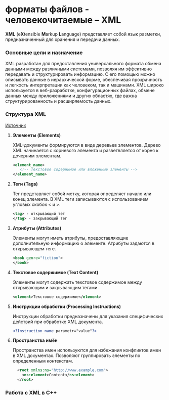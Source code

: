 # форматы файлов - человекочитаемые – **XML**

**XML** (e**X**tensible **M**arkup **L**anguage) представляет собой язык разметки, предназначенный для хранения и передачи данных.

### Основные цели и назначение

XML разработан для предоставления универсального формата обмена данными между различными системами, позволяя им эффективно передавать и структурировать информацию. С его помощью можно описывать данные в иерархической форме, обеспечивая прозрачность и легкость интерпретации как человеком, так и машинами.
XML широко используется в веб-разработке, конфигурационных файлах, обмене данных между приложениями и других областях, где важна структурированность и расширяемость данных.



### Структура XML

[Источник](https://www.w3.org/TR/REC-xml/#sec-logical-struct)

1. **Элементы (Elements)**
   
   XML-документы формируются в виде деревьев элементов.
   Дерево XML начинается с корневого элемента и разветвляется от корня к дочерним элементам.

   ```xml
   <element_name>
      <!-- Текстовое содержимое или вложенные элементы -->
   </element_name>
   ```
   
2. **Теги (Tags)**
   
   Тег представляет собой метку, которая определяет начало или конец элемента.
   В XML теги записываются с использованием угловых скобок < и >.
   
    ```xml
   <tag> - открывающий тег
   </tag> - закрывающий тег
   ```
3. **Атрибуты (Attributes)**

   Элементы могут иметь атрибуты, предоставляющие дополнительную информацию о элементе.
   Атрибуты задаются в открывающем теге.
   ```xml
   <book genre="fiction">
   </book>
   ```

4. **Текстовое содержимое (Text Content)**
   
   Элементы могут содержать текстовое содержимое между открывающим и закрывающим тегами.
   ```xml
   <element>Текстовое содержимое</element>
   ```
   

5. **Инструкции обработки (Processing Instructions)**
   
   Инструкции обработки предназначены для указания специфических действий при обработке XML документа.
   ```xml
   <?Instruction_name parametr="value"?>
   ```
   


6. **Пространства имён**
   
   Пространства имен используются для избежания конфликтов имен в XML документах.
   Позволяют группировать элементы по определенным контекстам.
   ```xml
     <root xmlns:ns="http://www.example.com">
       <ns:element>Content</ns:element>
     </root>
     ```
### Работа с XML в C++
